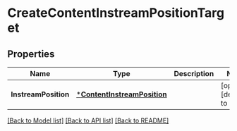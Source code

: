 # CreateContentInstreamPositionTarget

## Properties
Name | Type | Description | Notes
------------ | ------------- | ------------- | -------------
**InstreamPosition** | [***ContentInstreamPosition**](ContentInstreamPosition.md) |  | [optional] [default to null]

[[Back to Model list]](../README.md#documentation-for-models) [[Back to API list]](../README.md#documentation-for-api-endpoints) [[Back to README]](../README.md)

